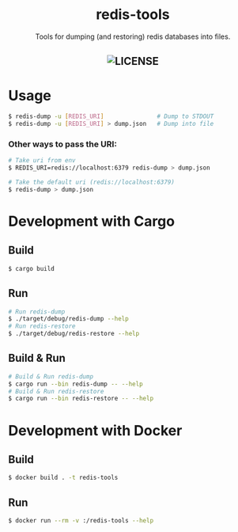 <div align="center">
  <h1>redis-tools</h1>
  <p>
    Tools for dumping (and restoring) redis databases into files.
  </p>
  <h2>

![LICENSE](https://img.shields.io/github/license/benny-n/hangoff)

</h2>

</p>

</div>

# Usage

```bash
$ redis-dump -u [REDIS_URI]               # Dump to STDOUT
$ redis-dump -u [REDIS_URI] > dump.json   # Dump into file
```

### Other ways to pass the URI:

```bash
# Take uri from env
$ REDIS_URI=redis://localhost:6379 redis-dump > dump.json

# Take the default uri (redis://localhost:6379)
$ redis-dump > dump.json
```

# Development with Cargo

## Build

```bash
$ cargo build
```

## Run

```bash
# Run redis-dump
$ ./target/debug/redis-dump --help
# Run redis-restore
$ ./target/debug/redis-restore --help
```

## Build & Run

```bash
# Build & Run redis-dump
$ cargo run --bin redis-dump -- --help
# Build & Run redis-restore
$ cargo run --bin redis-restore -- --help
```

# Development with Docker

## Build

```bash
$ docker build . -t redis-tools
```

## Run

```bash
$ docker run --rm -v :/redis-tools --help
```
